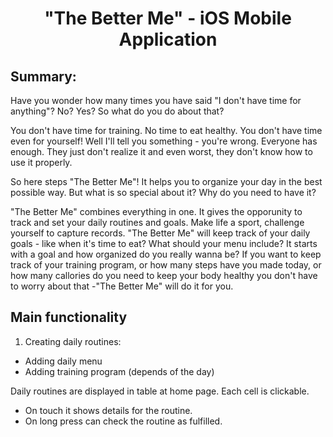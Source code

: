 <h1 align="center">"The Better Me" - iOS Mobile Application</h1>

## Summary:
Have you wonder how many times you have said "I don't have time for anything"? No? Yes? So what do you do about that?

You don't have time for training. No time to eat healthy. You don't have time even for yourself! 
Well I'll tell you something - you're wrong. Everyone has enough. They just don't realize it and even worst, they
don't know how to use it properly.

So here steps "The Better Me"! It helps you to organize your day in the best possible way. But what is so special about it?
Why do you need to have it?

"The Better Me" combines everything in one. It gives the opporunity to track and set your daily routines and goals.
Make life a sport, challenge yourself to capture records. "The Better Me" will keep track of your daily goals - like when it's time to eat?
What should your menu include? 
It starts with a goal and how organized do you really wanna be? If you want to keep track of your training program, or
how many steps have you made today, or how many callories do you need to keep your body healthy you don't have to worry about that
-"The Better Me" will do it for you.


## Main functionality

1. Creating daily routines:
  - Adding daily menu
  - Adding training program (depends of the day)

Daily routines are displayed in table at home page. Each cell is clickable. 
- On touch it shows details for the routine.
- On long press can check the routine as fulfilled.
